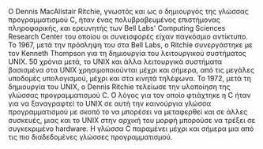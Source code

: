 Ο Dennis MacAlistair Ritchie, γνωστός και ως ο δημιουργός της γλώσσας προγραμματισμού C,
ήταν ένας πολυβραβευμένος επιστήμονας πληροφορικής, και ερευνητής των Bell Labs' Computing
Sciences Research Center του οποίου οι συνεισφορές είχαν παγκόσμιο αντίκτυπο. Το 1967, μετά
την πρόσληψη του στα Bell Labs, ο Ritchie συνεργάστηκε με τον Kenneth Thompson για τη
δημιουργία του λειτουργικού συστήματος UNIX. 50 χρόνια μετά, το UNIX και άλλα λειτουργικά
συστήματα βασισμένα στα UNIX χρησιμοποιούνται μέχρι και σήμερα, από τις μεγάλες υποδομές
υπολογισμού, μέχρι και στα κινητά τηλέφωνα. Το 1972, μετά τη δημιουργία του UNIX, ο Dennis 
Ritchie τελείωσε την υλοποίηση της γλώσσας προγραμματισμού C. Ο λόγος για τον οποίο φτιάχτηκε
η C ήταν για να ξαναγραφτεί το UNIX σε αυτή την καινούργια γλώσσα προγραμματισμού με σκοπό
το να μπορέσει να μεταφερθεί και σε άλλες συσκευές, μιας και το UNIX στην αρχική του μορφή
μπορούσε να τρέξει σε συγκεκριμένο hardware. Η γλώσσα C παραμένει μέχρι και σήμερα μια από 
τις πιο διαδεδομένες γλώσσες προγραμματισμού.
